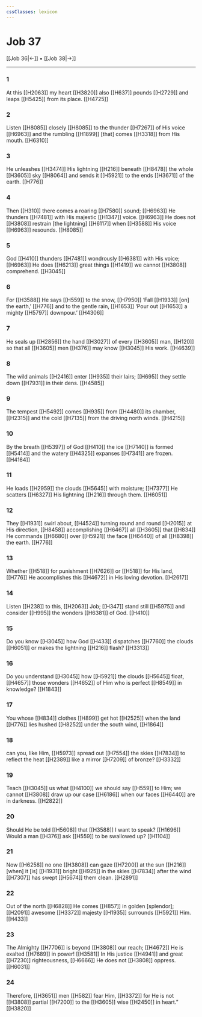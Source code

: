 ```yaml
---
cssClasses: lexicon
---
```


# Job 37

[[Job 36|←]] • [[Job 38|→]]

---

### 1
At this [[H2063]] my heart [[H3820]] also [[H637]] pounds [[H2729]] and leaps [[H5425]] from its place. [[H4725]]

### 2
Listen [[H8085]] closely [[H8085]] to the thunder [[H7267]] of His voice [[H6963]] and the rumbling [[H1899]] [that] comes [[H3318]] from His mouth. [[H6310]]

### 3
He unleashes [[H3474]] His lightning [[H216]] beneath [[H8478]] the whole [[H3605]] sky [[H8064]] and sends it [[H5921]] to the ends [[H3671]] of the earth. [[H776]]

### 4
Then [[H310]] there comes a roaring [[H7580]] sound; [[H6963]] He thunders [[H7481]] with His majestic [[H1347]] voice. [[H6963]] He does not [[H3808]] restrain [the lightning] [[H6117]] when [[H3588]] His voice [[H6963]] resounds. [[H8085]]

### 5
God [[H410]] thunders [[H7481]] wondrously [[H6381]] with His voice; [[H6963]] He does [[H6213]] great things [[H1419]] we cannot [[H3808]] comprehend. [[H3045]]

### 6
For [[H3588]] He says [[H559]] to the snow, [[H7950]] ‘Fall [[H1933]] [on] the earth,’ [[H776]] and to the gentle rain, [[H1653]] ‘Pour out [[H1653]] a mighty [[H5797]] downpour.’ [[H4306]]

### 7
He seals up [[H2856]] the hand [[H3027]] of every [[H3605]] man, [[H120]] so that all [[H3605]] men [[H376]] may know [[H3045]] His work. [[H4639]]

### 8
The wild animals [[H2416]] enter [[H935]] their lairs; [[H695]] they settle down [[H7931]] in their dens. [[H4585]]

### 9
The tempest [[H5492]] comes [[H935]] from [[H4480]] its chamber, [[H2315]] and the cold [[H7135]] from the driving north winds. [[H4215]]

### 10
By the breath [[H5397]] of God [[H410]] the ice [[H7140]] is formed [[H5414]] and the watery [[H4325]] expanses [[H7341]] are frozen. [[H4164]]

### 11
He loads [[H2959]] the clouds [[H5645]] with moisture; [[H7377]] He scatters [[H6327]] His lightning [[H216]] through them. [[H6051]]

### 12
They [[H1931]] swirl about, [[H4524]] turning round and round [[H2015]] at His direction, [[H8458]] accomplishing [[H6467]] all [[H3605]] that [[H834]] He commands [[H6680]] over [[H5921]] the face [[H6440]] of all [[H8398]] the earth. [[H776]]

### 13
Whether [[H518]] for punishment [[H7626]] or [[H518]] for His land, [[H776]] He accomplishes this [[H4672]] in His loving devotion. [[H2617]]

### 14
Listen [[H238]] to this, [[H2063]] Job; [[H347]] stand still [[H5975]] and consider [[H995]] the wonders [[H6381]] of God. [[H410]]

### 15
Do you know [[H3045]] how God [[H433]] dispatches [[H7760]] the clouds [[H6051]] or makes the lightning [[H216]] flash? [[H3313]]

### 16
Do you understand [[H3045]] how [[H5921]] the clouds [[H5645]] float, [[H4657]] those wonders [[H4652]] of Him who is perfect [[H8549]] in knowledge? [[H1843]]

### 17
You whose [[H834]] clothes [[H899]] get hot [[H2525]] when the land [[H776]] lies hushed [[H8252]] under the south wind, [[H1864]]

### 18
can you, like Him, [[H5973]] spread out [[H7554]] the skies [[H7834]] to reflect the heat [[H2389]] like a mirror [[H7209]] of bronze? [[H3332]]

### 19
Teach [[H3045]] us what [[H4100]] we should say [[H559]] to Him;  we cannot [[H3808]] draw up our case [[H6186]] when our faces [[H6440]] are in darkness. [[H2822]]

### 20
Should He be told [[H5608]] that [[H3588]] I want to speak? [[H1696]] Would a man [[H376]] ask [[H559]] to be swallowed up? [[H1104]]

### 21
Now [[H6258]] no one [[H3808]] can gaze [[H7200]] at the sun [[H216]] [when] it [is] [[H1931]] bright [[H925]] in the skies [[H7834]] after the wind [[H7307]] has swept [[H5674]] them clean. [[H2891]]

### 22
Out of the north [[H6828]] He comes [[H857]] in golden [splendor]; [[H2091]] awesome [[H3372]] majesty [[H1935]] surrounds [[H5921]] Him. [[H433]]

### 23
The Almighty [[H7706]] is beyond [[H3808]] our reach; [[H4672]] He is exalted [[H7689]] in power! [[H3581]] In His justice [[H4941]] and great [[H7230]] righteousness, [[H6666]] He does not [[H3808]] oppress. [[H6031]]

### 24
Therefore, [[H3651]] men [[H582]] fear Him, [[H3372]] for He is not [[H3808]] partial [[H7200]] to the [[H3605]] wise [[H2450]] in heart.” [[H3820]]

